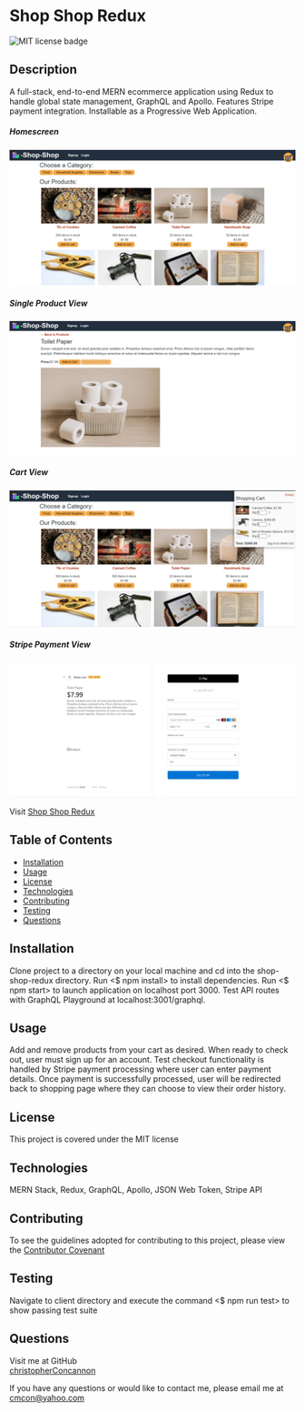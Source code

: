 # Shop Shop Redux

![MIT license badge](https://img.shields.io/badge/license-MIT-green)

## Description
A full-stack, end-to-end MERN ecommerce application using Redux to handle global state management, GraphQL and Apollo.  Features Stripe payment integration. Installable as a Progressive Web Application. 

##### Homescreen
![Homescreen Screenshot](./assets/images/screenshot.png)
##### Single Product View
![Single Product View Screenshot](./assets/images/screenshot2.png)
##### Cart View
![Cart View Screenshot](./assets/images/screenshot3.png)
##### Stripe Payment View
![Stripe Payment View Screenshot](./assets/images/screenshot4.png)


Visit [Shop Shop Redux](https://shop-shop-redux-xo.herokuapp.com/)

## Table of Contents
  * [Installation](#installation)
  * [Usage](#usage)
  * [License](#license)
  * [Technologies](#technologies)
  * [Contributing](#contributing)
  * [Testing](#testing)
  * [Questions](#questions)
  
## Installation
Clone project to a directory on your local machine and cd into the shop-shop-redux directory.  Run <$ npm install> to install dependencies.  Run <$ npm start> to launch application on localhost port 3000.  Test API routes with GraphQL Playground at localhost:3001/graphql.

## Usage
Add and remove products from your cart as desired.  When ready to check out, user must sign up for an account. Test checkout functionality is handled by Stripe payment processing where user can enter payment details.  Once payment is successfully processed, user will be redirected back to shopping page where they can choose to view their order history.

## License 
This project is covered under the MIT license 

## Technologies 
MERN Stack, Redux, GraphQL, Apollo, JSON Web Token, Stripe API


## Contributing
To see the guidelines adopted for contributing to this project, please view the [Contributor Covenant](https://www.contributor-covenant.org/version/2/0/code_of_conduct/code_of_conduct.txt)

## Testing
Navigate to client directory and execute the command <$ npm run test> to show passing test suite

## Questions
Visit me at GitHub  
[christopherConcannon](https://github.com/christopherConcannon)
  
If you have any questions or would like to contact me, please email me at  
[cmcon@yahoo.com](mailto:cmcon@yahoo.com)
